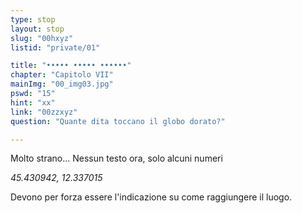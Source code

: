 ```yaml
---
type: stop
layout: stop
slug: "00hxyz"
listid: "private/01"

title: "••••• ••••• ••••••"
chapter: "Capitolo VII"
mainImg: "00_img03.jpg"
pswd: "15"
hint: "xx"
link: "00zzxyz"
question: "Quante dita toccano il globo dorato?"

---
```

Molto strano...
Nessun testo ora, solo alcuni numeri


*45.430942, 12.337015*


Devono per forza essere l'indicazione su come raggiungere il luogo.
